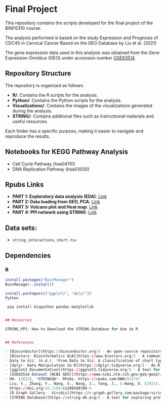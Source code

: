 # Final Project
This repository contains the scripts developed for the final project of the BINF6310 course.

The analysis performed is based on the study Expression and Prognosis of CDC45 in Cervical Cancer Based on the GEO Database by Liu et al. (2021)

The gene expression data used in this analysis was obtained from the Gene Expression Omnibus (GEO) under accession number [GSE63514](https://www.ncbi.nlm.nih.gov/geo/query/acc.cgi?acc=GSE63514).

## Repository Structure

The repository is organized as follows:

- **R/**: Contains the R scripts for the analysis.
- **Python/**: Contains the Python scripts for the analysis.
- **Visualizations/**: Contains the images of the visualizations generated during the analysis.
- **STRING/**: Contains additional files such as instructional materials and useful resources.

Each folder has a specific purpose, making it easier to navigate and reproduce the results.

## Notebooks for KEGG Pathway Analysis

- Cell Cycle Pathway (hsa04110)
- DNA Replication Pathway (hsa03030)

## Rpubs Links

- **PART 1: Exploratory data analysis (EDA)**: [Link](https://rpubs.com/magal88/1298599)
- **PART 2: Data loading from GEO, PCA**: [Link](https://rpubs.com/magal88/1298107)
- **PART 3: Volcano plot and Heat map**: [Link](https://rpubs.com/magal88/1298133)
- **PART 4: PPI network using STRING**: [Link](https://rpubs.com/magal88/1298988)

## Data sets:

- `string_interactions_short.tsv`

## Dependencies

### R

```r
install.packages("BiocManager")
BiocManager::install()

install.packages(c("ggplot2", "dplyr"))
Python

 pip install biopython pandas matplotlib


## Resources

STRING_PPI: How to Download the STRING Database for Use in R


## References

- [Bioconductor](https://bioconductor.org/) - An open-source repository for bioinformatics tools and packages in R.
- [Biostars: Bioinformatics Q&A](https://www.biostars.org/) - A community-driven platform for bioinformatics discussions and resources.
- Data to Viz. (n.d.). *From Data to Viz: A classification of chart types based on input data*. Retrieved from [https://www.data-to-viz.com/](https://www.data-to-viz.com/)
- [dplyr: Data Manipulation in R](https://dplyr.tidyverse.org/) - An R package for data manipulation in R.
- [ggplot2 Documentation](https://ggplot2.tidyverse.org/) - A tool for data visualization in R.
- [GSE63514 Dataset (NCBI GEO)](https://www.ncbi.nlm.nih.gov/geo/geo2r/?acc=GSE63514) - GSE63514 dataset used for cervical cancer analysis.
- HH. (2022). *STRINGdb*. RPubs. https://rpubs.com/HWH/913747
- Liu, Y., Zhang, Y., Wang, X., Wang, J., Yang, J., & Wang, D. (2021). *Expression and prognosis of CDC45 in cervical cancer based on the GEO database*. BMC Cancer, 21(1), 1–11. 
  https://doi.org/10.1186/s1288508789-6
- [R Graph Gallery - Viridis](https://r-graph-gallery.com/package/viridis.html) - A guide for visualizations in R using the **Viridis** color palette.
- [STRING Database](https://string-db.org/) - A tool for exploring protein-protein interactions.





